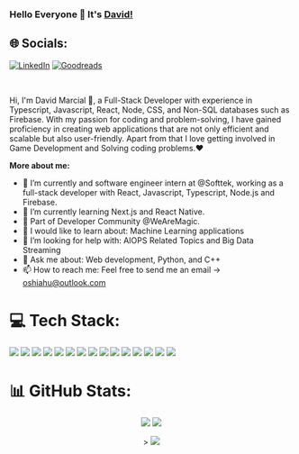 ### Hello Everyone 👋 It's [David!](https://github.com/josue-quero)

## 🌐 Socials:
[![LinkedIn](https://img.shields.io/badge/LinkedIn-%230077B5.svg?logo=linkedin&logoColor=white)](https://www.linkedin.com/in/david-marcial-1958691b8/)
[![Goodreads](https://img.shields.io/badge/Goodreads-e9e5cd?logo=goodreads&logoColor=75420e)](https://www.goodreads.com/user/show/147939702-david-marcial)

<br />

Hi, I'm David Marcial 🙌, a Full-Stack Developer with experience in Typescript, Javascript, React, Node, CSS, and Non-SQL databases such as Firebase. With my passion for coding and problem-solving, I have gained proficiency in creating web applications that are not only efficient and scalable but also user-friendly. Apart from that I love getting involved in Game Development and Solving coding problems.❤


**More about me:**

- 🔭 I’m currently and software engineer intern at @Softtek, working as a full-stack developer with React, Javascript, Typescript, Node.js and Firebase.
- 🌱 I’m currently learning Next.js and React Native.
- 👯 Part of Developer Community @WeAreMagic.
- 👀 I would like to learn about: Machine Learning applications
- 🤔 I’m looking for help with: AIOPS Related Topics and Big Data Streaming
- 💬 Ask me about: Web development, Python, and C++ 
- 📫 How to reach me: Feel free to send me an email -> oshiahu@outlook.com

# 💻 Tech Stack:

<img src="https://img.shields.io/badge/React.js-087EA4?style=for-the-badge&logo=react&logoColor=white" /> <img src="https://img.shields.io/badge/Typescript-3178C6?style=for-the-badge&logo=typescript&logoColor=white"/> <img src="https://img.shields.io/badge/Node.js-026E00?style=for-the-badge&logo=nodedotjs&logoColor=white" /> <img src="https://img.shields.io/badge/Python-FFE873?style=for-the-badge&logo=python&logoColor=306998" /> <img src="https://img.shields.io/badge/C++-5E97D0?style=for-the-badge&logo=cplusplus&logoColor=white" /> <img src="https://img.shields.io/badge/MySQL-F29111?style=for-the-badge&logo=mysql&logoColor=00758F" /> <img src="https://img.shields.io/badge/firebase-039BE5?style=for-the-badge&logo=firebase&logoColor=FFCA28" /> <img src="https://img.shields.io/badge/Javascript-F0DB4F?style=for-the-badge&logo=javascript&logoColor=323330" /> <img src="https://img.shields.io/badge/Java%20for%20android-000000?style=for-the-badge&logo=android&logoColor=32DE84" /> <img src="https://img.shields.io/badge/NEXT.JS-000?style=for-the-badge&logo=nextdotjs&logoColor=fff" /> <img src="https://img.shields.io/badge/flutter-0553B1?style=for-the-badge&logo=flutter&logoColor=fff" /> <img src="https://img.shields.io/badge/MONGODB-3F3E42?style=for-the-badge&logo=mongodb&logoColor=4DB33D" /> <img src="https://img.shields.io/badge/Vite-3d1663?style=for-the-badge&logo=vite&logoColor=yellow" /> <img src="https://img.shields.io/badge/CSS3-2965f1?style=for-the-badge&logo=css3&logoColor=white" /> <img src="https://img.shields.io/badge/HTML5-f06529?style=for-the-badge&logo=html5&logoColor=white" />

# 📊 GitHub Stats:

<p align="center"><img src="https://github-readme-stats.vercel.app/api?username=josue-quero"/>   <img src= "https://github-readme-stats.vercel.app/api/top-langs/?username=josue-quero"/></p>
 <p align="center">>
 <img src= "https://github-profile-summary-cards.vercel.app/api/cards/profile-details?username=josue-quero&theme=vue"/>
 </p>

